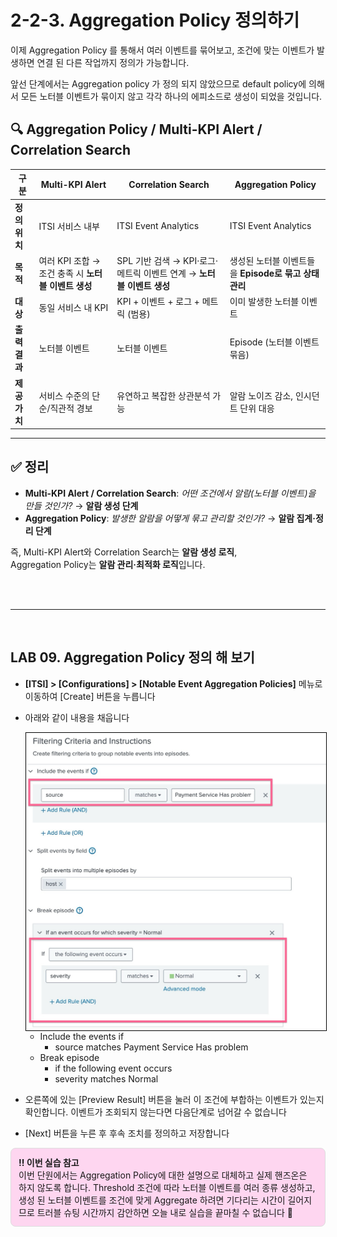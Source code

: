 # 2-2-3. Aggregation Policy 정의하기

이제 Aggregation Policy 를 통해서 여러 이벤트를 묶어보고, 조건에 맞는 이벤트가 발생하면 연결 된 다른 작업까지 정의가 가능합니다.

앞선 단계에서는 Aggregation policy 가 정의 되지 않았으므로 default policy에 의해서 모든 노터블 이벤트가 묶이지 않고 각각 하나의 에피소드로 생성이 되었을 것입니다.

## 🔍 Aggregation Policy / Multi-KPI Alert / Correlation Search

| 구분          | **Multi-KPI Alert**                                 | **Correlation Search**                                               | **Aggregation Policy**                                |
| ------------- | --------------------------------------------------- | -------------------------------------------------------------------- | ----------------------------------------------------- |
| **정의 위치** | ITSI 서비스 내부                                    | ITSI Event Analytics                                                 | ITSI Event Analytics                                  |
| **목적**      | 여러 KPI 조합 → 조건 충족 시 **노터블 이벤트 생성** | SPL 기반 검색 → KPI·로그·메트릭 이벤트 연계 → **노터블 이벤트 생성** | 생성된 노터블 이벤트들을 **Episode로 묶고 상태 관리** |
| **대상**      | 동일 서비스 내 KPI                                  | KPI + 이벤트 + 로그 + 메트릭 (범용)                                  | 이미 발생한 노터블 이벤트                             |
| **출력 결과** | 노터블 이벤트                                       | 노터블 이벤트                                                        | Episode (노터블 이벤트 묶음)                          |
| **제공 가치** | 서비스 수준의 단순/직관적 경보                      | 유연하고 복잡한 상관분석 가능                                        | 알람 노이즈 감소, 인시던트 단위 대응                  |

---

## ✅ 정리

- **Multi-KPI Alert / Correlation Search**: _어떤 조건에서 알람(노터블 이벤트)을 만들 것인가?_ → **알람 생성 단계**
- **Aggregation Policy**: _발생한 알람을 어떻게 묶고 관리할 것인가?_ → **알람 집계·정리 단계**

즉, Multi-KPI Alert와 Correlation Search는 **알람 생성 로직**,  
Aggregation Policy는 **알람 관리·최적화 로직**입니다.

</br>
</br>

---

</br>

## LAB 09. Aggregation Policy 정의 해 보기

- **[ITSI] > [Configurations] > [Notable Event Aggregation Policies]** 메뉴로 이동하여 [Create] 버튼을 누릅니다
- 아래와 같이 내용을 채웁니다

  <img src="../../../images/2-ninja-itsi/2-2-3-config1.jpg" width="700" style="border: 1px solid #000; display: block; margin-left: 0;">

  - Include the events if
    - source matches Payment Service Has problem
  - Break episode
    - if the following event occurs
    - severity matches Normal

- 오른쪽에 있는 [Preview Result] 버튼을 눌러 이 조건에 부합하는 이벤트가 있는지 확인합니다. 이벤트가 조회되지 않는다면 다음단계로 넘어갈 수 없습니다
- [Next] 버튼을 누른 후 후속 조치를 정의하고 저장합니다

<div style="border:1px solid #ddd; padding:12px; border-radius:8px; background-color:#fed6f0;">
<strong>‼️ 이번 실습 참고</strong> </br>
이번 단원에서는 Aggregation Policy에 대한 설명으로 대체하고 실제 핸즈온은 하지 않도록 합니다.
Threshold 조건에 따라 노터블 이벤트를 여러 종류 생성하고, 생성 된 노터블 이벤트를 조건에 맞게 Aggregate 하려면 기다리는 시간이 길어지므로 트러블 슈팅 시간까지 감안하면 오늘 내로 실습을 끝마칠 수 없습니다 🥵
</div>

